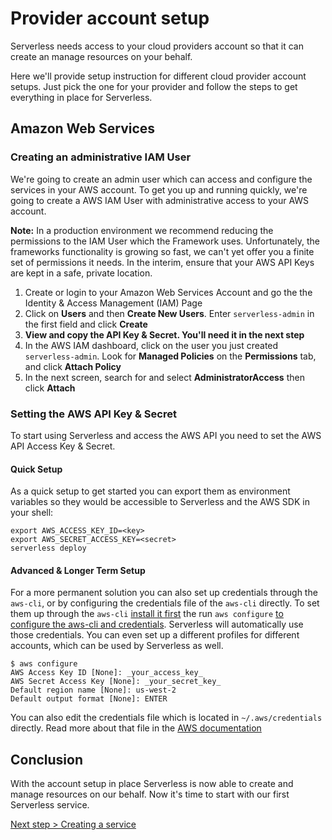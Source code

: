# Provider account setup

Serverless needs access to your cloud providers account so that it can create an manage resources on your behalf.

Here we'll provide setup instruction for different cloud provider account setups. Just pick the one for your
provider and follow the steps to get everything in place for Serverless.

## Amazon Web Services

### Creating an administrative IAM User

We're going to create an admin user which can access and configure the services in your AWS account.
To get you up and running quickly, we're going to create a AWS IAM User with administrative access to your AWS account.

**Note:** In a production environment we recommend reducing the permissions to the IAM User which the Framework uses.
Unfortunately, the frameworks functionality is growing so fast, we can't yet offer you a finite set of permissions it
needs. In the interim, ensure that your AWS API Keys are kept in a safe, private location.

1. Create or login to your Amazon Web Services Account and go the the Identity & Access Management (IAM) Page
2. Click on **Users** and then **Create New Users**. Enter `serverless-admin` in the first field and click **Create**
3. **View and copy the API Key & Secret. You'll need it in the next step**
4. In the AWS IAM dashboard, click on the user you just created `serverless-admin`. Look for **Managed Policies** on the **Permissions** tab, and click **Attach Policy**
5. In the next screen, search for and select **AdministratorAccess** then click **Attach**

### Setting the AWS API Key & Secret

To start using Serverless and access the AWS API you need to set the AWS API Access Key & Secret. 

#### Quick Setup

As a quick setup to get started you can export them as environment variables so they would be accessible to Serverless and the AWS SDK in your shell:		

```		
export AWS_ACCESS_KEY_ID=<key>		
export AWS_SECRET_ACCESS_KEY=<secret>		
serverless deploy		
```

#### Advanced & Longer Term Setup

For a more permanent solution you can also set up credentials through the `aws-cli`, or by configuring the credentials file of the `aws-cli` directly. To set them up through the `aws-cli` [install it first](http://docs.aws.amazon.com/cli/latest/userguide/installing.html) the run `aws configure` [to configure the aws-cli and credentials](http://docs.aws.amazon.com/cli/latest/userguide/cli-chap-getting-started.html). Serverless will automatically use those credentials. You can even set up a different profiles for different accounts, which can be used by Serverless as well.

```
$ aws configure
AWS Access Key ID [None]: _your_access_key_
AWS Secret Access Key [None]: _your_secret_key_
Default region name [None]: us-west-2
Default output format [None]: ENTER
```

You can also edit the credentials file which is located in `~/.aws/credentials` directly. Read more about that file in the [AWS documentation](http://docs.aws.amazon.com/cli/latest/userguide/cli-chap-getting-started.html#cli-config-files)

## Conclusion

With the account setup in place Serverless is now able to create and manage resources on our behalf.
Now it's time to start with our first Serverless service.

[Next step > Creating a service](creating-a-service.md)
